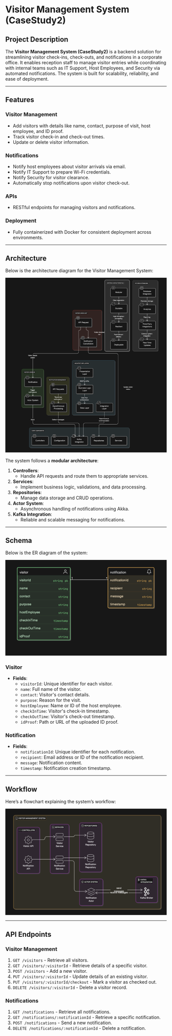 # Visitor Management System (CaseStudy2)

## Project Description

The **Visitor Management System (CaseStudy2)** is a backend solution for streamlining visitor check-ins, check-outs, and notifications in a corporate office. It enables reception staff to manage visitor entries while coordinating with internal teams such as IT Support, Host Employees, and Security via automated notifications. The system is built for scalability, reliability, and ease of deployment.

---

## Features

### Visitor Management
- Add visitors with details like name, contact, purpose of visit, host employee, and ID proof.
- Track visitor check-in and check-out times.
- Update or delete visitor information.

### Notifications
- Notify host employees about visitor arrivals via email.
- Notify IT Support to prepare Wi-Fi credentials.
- Notify Security for visitor clearance.
- Automatically stop notifications upon visitor check-out.

### APIs
- RESTful endpoints for managing visitors and notifications.

### Deployment
- Fully containerized with Docker for consistent deployment across environments.

---

## Architecture

Below is the architecture diagram for the Visitor Management System:

![Architecture Diagram](resources/images/forProject/CaseStudy2/Architecture.png "Visitor Management System Architecture")

The system follows a **modular architecture**:
1. **Controllers**:
    - Handle API requests and route them to appropriate services.
2. **Services**:
    - Implement business logic, validations, and data processing.
3. **Repositories**:
    - Manage data storage and CRUD operations.
4. **Actor System**:
    - Asynchronous handling of notifications using Akka.
5. **Kafka Integration**:
    - Reliable and scalable messaging for notifications.

---

## Schema

Below is the ER diagram of the system:

![ER Diagram](resources/images/forProject/CaseStudy2/ER.png "Entity-Relationship Diagram")

### Visitor
- **Fields**:
    - `visitorId`: Unique identifier for each visitor.
    - `name`: Full name of the visitor.
    - `contact`: Visitor's contact details.
    - `purpose`: Reason for the visit.
    - `hostEmployee`: Name or ID of the host employee.
    - `checkInTime`: Visitor's check-in timestamp.
    - `checkOutTime`: Visitor's check-out timestamp.
    - `idProof`: Path or URL of the uploaded ID proof.

### Notification
- **Fields**:
    - `notificationId`: Unique identifier for each notification.
    - `recipient`: Email address or ID of the notification recipient.
    - `message`: Notification content.
    - `timestamp`: Notification creation timestamp.

---

## Workflow

Here’s a flowchart explaining the system’s workflow:

![Workflow Diagram](resources/images/forProject/CaseStudy2/Flowchart.png "Visitor Management System Workflow")

---

## API Endpoints

### Visitor Management
1. `GET /visitors` - Retrieve all visitors.
2. `GET /visitors/:visitorId` - Retrieve details of a specific visitor.
3. `POST /visitors` - Add a new visitor.
4. `PUT /visitors/:visitorId` - Update details of an existing visitor.
5. `PUT /visitors/:visitorId/checkout` - Mark a visitor as checked out.
6. `DELETE /visitors/:visitorId` - Delete a visitor record.

### Notifications
1. `GET /notifications` - Retrieve all notifications.
2. `GET /notifications/:notificationId` - Retrieve a specific notification.
3. `POST /notifications` - Send a new notification.
4. `DELETE /notifications/:notificationId` - Delete a notification.

